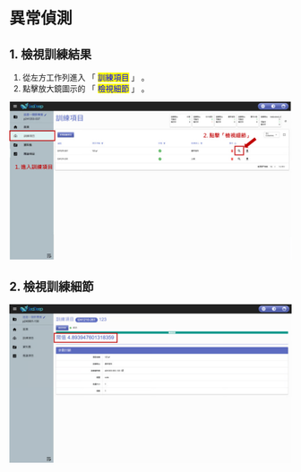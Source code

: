 # 異常偵測

## 1. 檢視訓練結果

1. 從左方工作列進入 「 <mark style="color:blue;">訓練項目</mark> 」 。
2. 點擊放大鏡圖示的 「 <mark style="color:blue;">檢視細節</mark> 」 。

![alt text](image-12.png)

## 2. 檢視訓練細節

![alt text](image-13.png)
